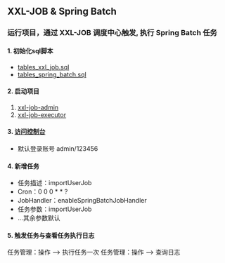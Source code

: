 ## XXL-JOB & Spring Batch

### 运行项目，通过 XXL-JOB 调度中心触发, 执行 Spring Batch 任务

#### 1. 初始化sql脚本

- [tables_xxl_job.sql](doc/db/tables_xxl_job.sql)
- [tables_spring_batch.sql](doc/db/tables_spring_batch.sql)

#### 2. 启动项目

1. [xxl-job-admin](xxl-job-admin/src/main/java/com/xxl/job/admin/XxlJobAdminApplication.java)
2. [xxl-job-executor](xxl-job-executor/src/main/java/com/xxl/job/executor/XxlJobExecutorApplication.java)

#### 3. [访问控制台](http://127.0.0.1:8080/xxl-job-admin/jobinfo)
- 默认登录账号 admin/123456

#### 4. 新增任务
- 任务描述：importUserJob
- Cron：0 0 0 * * ?
- JobHandler：enableSpringBatchJobHandler
- 任务参数：importUserJob
- ...其余参数默认

#### 5. 触发任务与查看任务执行日志
任务管理：操作 --> 执行任务一次
任务管理：操作 --> 查询日志
